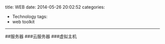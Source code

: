 title: WEB
date: 2014-05-26 20:02:52
categories:
- Technology
tags: 
- web toolkit
---

##服务器
###云服务器
###虚拟主机


